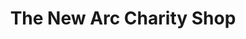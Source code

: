 ---
title: "The New Arc Charity Shop"
url: /ellon/the-new-arc-charity-shop/
shop: Gebrauchtwaren
---